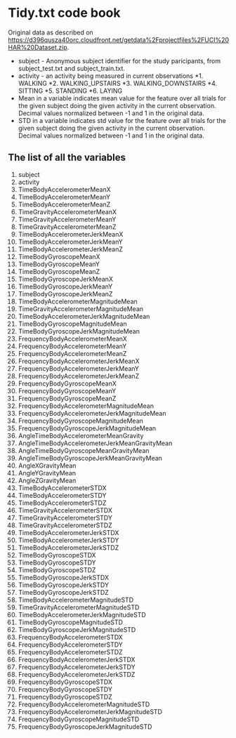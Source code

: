 # Tidy.txt code book
Original data as described on https://d396qusza40orc.cloudfront.net/getdata%2Fprojectfiles%2FUCI%20HAR%20Dataset.zip.

* subject - Anonymous subject identifier for the study paricipants, from subject_test.txt and subject_train.txt.
* activity - an activity being measured in current observations
*1. WALKING
*2. WALKING_UPSTAIRS
*3. WALKING_DOWNSTAIRS
*4. SITTING
*5. STANDING
*6. LAYING
* Mean in a variable indicates mean value for the feature over all trials for the given subject doing the given activity in the current observation. Decimal values normalized between -1 and 1 in the original data.
* STD in a variable indicates std value for the feature over all trials for the given subject doing the given activity in the current observation. Decimal values normalized between -1 and 1 in the original data.

## The list of all the variables
1. subject
1. activity
1. TimeBodyAccelerometerMeanX
1. TimeBodyAccelerometerMeanY
1. TimeBodyAccelerometerMeanZ
1. TimeGravityAccelerometerMeanX
1. TimeGravityAccelerometerMeanY
1. TimeGravityAccelerometerMeanZ
1. TimeBodyAccelerometerJerkMeanX
1. TimeBodyAccelerometerJerkMeanY
1. TimeBodyAccelerometerJerkMeanZ
1. TimeBodyGyroscopeMeanX
1. TimeBodyGyroscopeMeanY
1. TimeBodyGyroscopeMeanZ
1. TimeBodyGyroscopeJerkMeanX
1. TimeBodyGyroscopeJerkMeanY
1. TimeBodyGyroscopeJerkMeanZ
1. TimeBodyAccelerometerMagnitudeMean
1. TimeGravityAccelerometerMagnitudeMean
1. TimeBodyAccelerometerJerkMagnitudeMean
1. TimeBodyGyroscopeMagnitudeMean
1. TimeBodyGyroscopeJerkMagnitudeMean
1. FrequencyBodyAccelerometerMeanX
1. FrequencyBodyAccelerometerMeanY
1. FrequencyBodyAccelerometerMeanZ
1. FrequencyBodyAccelerometerJerkMeanX
1. FrequencyBodyAccelerometerJerkMeanY
1. FrequencyBodyAccelerometerJerkMeanZ
1. FrequencyBodyGyroscopeMeanX
1. FrequencyBodyGyroscopeMeanY
1. FrequencyBodyGyroscopeMeanZ
1. FrequencyBodyAccelerometerMagnitudeMean
1. FrequencyBodyAccelerometerJerkMagnitudeMean
1. FrequencyBodyGyroscopeMagnitudeMean
1. FrequencyBodyGyroscopeJerkMagnitudeMean
1. AngleTimeBodyAccelerometerMeanGravity
1. AngleTimeBodyAccelerometerJerkMeanGravityMean
1. AngleTimeBodyGyroscopeMeanGravityMean
1. AngleTimeBodyGyroscopeJerkMeanGravityMean
1. AngleXGravityMean
1. AngleYGravityMean
1. AngleZGravityMean
1. TimeBodyAccelerometerSTDX
1. TimeBodyAccelerometerSTDY
1. TimeBodyAccelerometerSTDZ
1. TimeGravityAccelerometerSTDX
1. TimeGravityAccelerometerSTDY
1. TimeGravityAccelerometerSTDZ
1. TimeBodyAccelerometerJerkSTDX
1. TimeBodyAccelerometerJerkSTDY
1. TimeBodyAccelerometerJerkSTDZ
1. TimeBodyGyroscopeSTDX
1. TimeBodyGyroscopeSTDY
1. TimeBodyGyroscopeSTDZ
1. TimeBodyGyroscopeJerkSTDX
1. TimeBodyGyroscopeJerkSTDY
1. TimeBodyGyroscopeJerkSTDZ
1. TimeBodyAccelerometerMagnitudeSTD
1. TimeGravityAccelerometerMagnitudeSTD
1. TimeBodyAccelerometerJerkMagnitudeSTD
1. TimeBodyGyroscopeMagnitudeSTD
1. TimeBodyGyroscopeJerkMagnitudeSTD
1. FrequencyBodyAccelerometerSTDX
1. FrequencyBodyAccelerometerSTDY
1. FrequencyBodyAccelerometerSTDZ
1. FrequencyBodyAccelerometerJerkSTDX
1. FrequencyBodyAccelerometerJerkSTDY
1. FrequencyBodyAccelerometerJerkSTDZ
1. FrequencyBodyGyroscopeSTDX
1. FrequencyBodyGyroscopeSTDY
1. FrequencyBodyGyroscopeSTDZ
1. FrequencyBodyAccelerometerMagnitudeSTD
1. FrequencyBodyAccelerometerJerkMagnitudeSTD
1. FrequencyBodyGyroscopeMagnitudeSTD
1. FrequencyBodyGyroscopeJerkMagnitudeSTD
